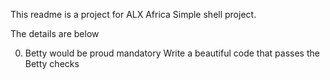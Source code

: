 This readme is a project for ALX Africa Simple shell project.

The details are below

0. Betty would be proud
mandatory
Write a beautiful code that passes the Betty checks
